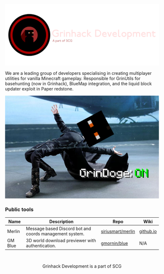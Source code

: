 <div align="center">
    
![](./images/grinhackdev.png)
</div>

We are a leading group of developers specialising in creating multiplayer utilities for vanilla Minecraft gameplay. Responsible for GrinUtils for basehunting (now in Grinhack), BlueMap integration, and the liquid block updater exploit in Paper redstone.

<div align="center">
    
![](./images/grindoge.png)
</div>

### Public tools

|Name|Description|Repo|Wiki|
|---|---|---|---|
|Merlin|Message based Discord bot and coords management system.|[siriusmart/merlin](https://github.com/siriusmart/merlin)|[github.io](https://siriusmart.github.io/merlin)|
|GM Blue|3D world download previewer with authentication.|[gmornin/blue](https://github.com/gmornin/blue)|N/A|

<br/>

<div align="center">

Grinhack Development is a part of SCG
</div>
